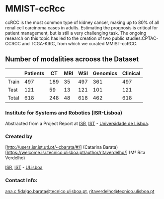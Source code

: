 # MMIST-ccRcc

ccRCC is the most common type of kidney cancer, making up to 80% of all renal cell carcinoma cases in adults. Estimating the prognosis is critical for patient management, but
is still a very challenging task. The ongoing research on this topic has led to the creation of two public studies:CPTAC-CCRCC and TCGA-KIRC, from which we curated MMIST-ccRCC. 

## Number of modalities acrooss the Dataset

  |       | Patients | CT | MRI | WSI | Genomics | Clinical |
  |-------|----------|----|-----|-----|----------|----------|
  | Train | 497 | 189 | 35 | 497 | 361 | 497 |
  | Test  | 121 | 59 | 13| 121| 101 | 121 |
  | Total | 618 | 248 | 48 | 618 | 462 | 618 |
  

### Institute for Systems and Robotics (ISR-Lisboa)
Abstracted from a Project Report at [ISR](http://welcome.isr.tecnico.ulisboa.pt/), [IST](http://tecnico.ulisboa.pt/) - [Universidade de Lisboa](http://ulisboa.pt/).


### Created by
 [http://users.isr.ist.utl.pt/~cbarata/#/] (Catarina Barata)
 [https://welcome.isr.tecnico.ulisboa.pt/author/ritaverdelho/] (Mª Rita Verdelho)
 
[ISR](http://welcome.isr.tecnico.ulisboa.pt/), [IST](http://tecnico.ulisboa.pt/) - [ULisboa](http://ulisboa.pt/)

### Contact Info: 
[ana.c.fidalgo.barata@tecnico.ulisboa.pt](ana.c.fidalgo.barata@tecnico.ulisboa.pt), [ritaverdelho@tecnico.ulisboa.pt](@tecnico.ulisboa.pt)


  
